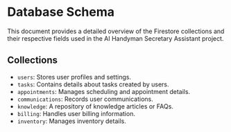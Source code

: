 # Database Schema

This document provides a detailed overview of the Firestore collections and their respective fields used in the AI Handyman Secretary Assistant project.

## Collections
- `users`: Stores user profiles and settings.
- `tasks`: Contains details about tasks created by users.
- `appointments`: Manages scheduling and appointment details.
- `communications`: Records user communications.
- `knowledge`: A repository of knowledge articles or FAQs.
- `billing`: Handles user billing information.
- `inventory`: Manages inventory details.